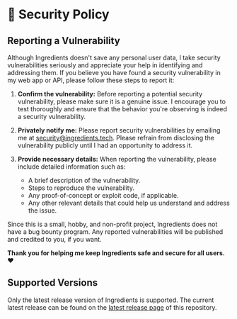 # 🔐 Security Policy

## Reporting a Vulnerability
Although Ingredients doesn't save any personal user data, I take security vulnerabilities seriously and appreciate your help in identifying and addressing them. If you believe you have found a security vulnerability in my web app or API, please follow these steps to report it:

1. **Confirm the vulnerability:** Before reporting a potential security vulnerability, please make sure it is a genuine issue. I encourage you to test thoroughly and ensure that the behavior you're observing is indeed a security vulnerability.

2. **Privately notify me:** Please report security vulnerabilities by emailing me at security@ingredients.tech. Please refrain from disclosing the vulnerability publicly until I had an opportunity to address it.

3. **Provide necessary details:** When reporting the vulnerability, please include detailed information such as:
    - A brief description of the vulnerability.
    - Steps to reproduce the vulnerability.
    - Any proof-of-concept or exploit code, if applicable.
    - Any other relevant details that could help us understand and address the issue.

Since this is a small, hobby, and non-profit project, Ingredients does not have a bug bounty program. Any reported vulnerabilities will be published and credited to you, if you want.

**Thank you for helping me keep Ingredients safe and secure for all users.** ❤️

## Supported Versions
Only the latest release version of Ingredients is supported. The current latest release can be found on the [latest release page](https://github.com/berrysauce/ingredients/releases/latest) of this repository.
